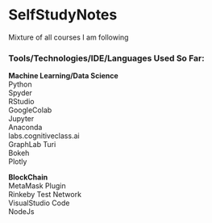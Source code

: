 # SelfStudyNotes
Mixture of all courses I am following


<h3>Tools/Technologies/IDE/Languages Used So Far:</h3>
<b>Machine Learning/Data Science</b><br>
Python<br>
Spyder<br>
RStudio<br>
GoogleColab<br>
Jupyter<br>
Anaconda<br>
labs.cognitiveclass.ai<br>
GraphLab Turi<br>
Bokeh<br>
Plotly<br>


<strong>BlockChain</strong><br>
MetaMask Plugin<br>
Rinkeby Test Network<br>
VisualStudio Code<br>
NodeJs<br>
